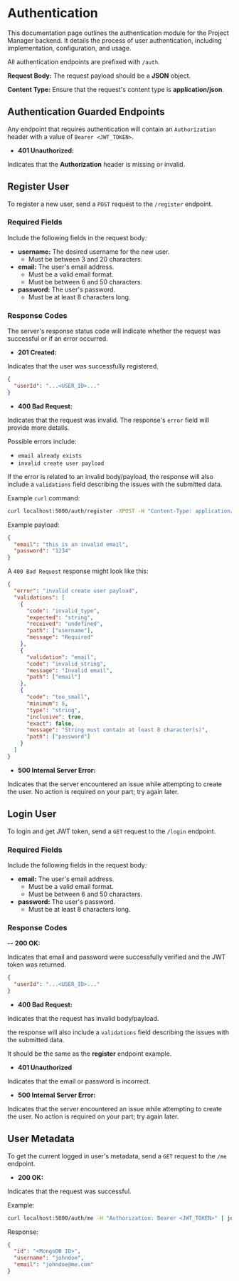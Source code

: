 # Authentication

This documentation page outlines the authentication module for the Project Manager backend. It details the process of user authentication, including implementation, configuration, and usage.

All authentication endpoints are prefixed with `/auth`.

**Request Body:** The request payload should be a **JSON** object.

**Content Type:** Ensure that the request's content type is **application/json**.

## Authentication Guarded Endpoints

Any endpoint that requires authentication will contain an `Authorization` header
with a value of `Bearer <JWT_TOKEN>`.

- **401 Unauthorized:**

Indicates that the **Authorization** header is missing or invalid.

## Register User

To register a new user, send a `POST` request to the `/register` endpoint.

### Required Fields

Include the following fields in the request body:

- **username:** The desired username for the new user.
  - Must be between 3 and 20 characters.
- **email:** The user's email address.
  - Must be a valid email format.
  - Must be between 6 and 50 characters.
- **password:** The user's password.
  - Must be at least 8 characters long.

### Response Codes

The server's response status code will indicate whether the request was successful or if an error occurred.

- **201 Created:**

Indicates that the user was successfully registered.

```json
{
  "userId": "...<USER_ID>..."
}
```

- **400 Bad Request:**

Indicates that the request was invalid. The response's `error` field will provide more details.

Possible errors include:

- `email already exists`
- `invalid create user payload`

If the error is related to an invalid body/payload, the response will also include a `validations` field describing the issues with the submitted data.

Example `curl` command:

```sh
curl localhost:5000/auth/register -XPOST -H "Content-Type: application/json" -d '{ "email": "this is an invalid email", "password": "1234" }' | jq
```

Example payload:

```json
{
  "email": "this is an invalid email",
  "password": "1234"
}
```

A `400 Bad Request` response might look like this:

```json
{
  "error": "invalid create user payload",
  "validations": [
    {
      "code": "invalid_type",
      "expected": "string",
      "received": "undefined",
      "path": ["username"],
      "message": "Required"
    },
    {
      "validation": "email",
      "code": "invalid_string",
      "message": "Invalid email",
      "path": ["email"]
    },
    {
      "code": "too_small",
      "minimum": 8,
      "type": "string",
      "inclusive": true,
      "exact": false,
      "message": "String must contain at least 8 character(s)",
      "path": ["password"]
    }
  ]
}
```

- **500 Internal Server Error:**

Indicates that the server encountered an issue while attempting to create the user. No action is required on your part; try again later.

## Login User

To login and get JWT token, send a `GET` request to the `/login` endpoint.

### Required Fields

Include the following fields in the request body:

- **email:** The user's email address.
  - Must be a valid email format.
  - Must be between 6 and 50 characters.
- **password:** The user's password.
  - Must be at least 8 characters long.

### Response Codes

-- **200 OK:**

Indicates that email and password were successfully verified and the JWT token was returned.

```json
{
  "userId": "...<USER_ID>..."
}
```

- **400 Bad Request:**

Indicates that the request has invalid body/payload.

the response will also include a `validations` field describing the issues with the submitted data.

It should be the same as the **register** endpoint example.

- **401 Unauthorized**

Indicates that the email or password is incorrect.

- **500 Internal Server Error:**

Indicates that the server encountered an issue while attempting to create the user. No action is required on your part; try again later.

## User Metadata

To get the current logged in user's metadata, send a `GET` request to the `/me` endpoint.

- **200 OK:**

Indicates that the request was successful.

Example:

```sh
curl localhost:5000/auth/me -H "Authorization: Bearer <JWT_TOKEN>" | jq
```

Response:

```json
{
  "id": "<MongoDB ID>",
  "username": "johndoe",
  "email": "johndoe@me.com"
}
```
